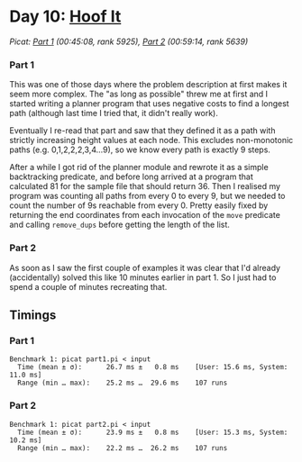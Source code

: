 # Day 10: [Hoof It](https://adventofcode.com/2024/day/10)
*Picat: [Part 1](https://github.com/DestyNova/advent_of_code_2024/blob/main/10/part1.pi) (00:45:08, rank 5925), [Part 2](https://github.com/DestyNova/advent_of_code_2024/blob/main/10/part2.pi) (00:59:14, rank 5639)*

### Part 1

This was one of those days where the problem description at first makes it seem more complex. The "as long as possible" threw me at first and I started writing a planner program that uses negative costs to find a longest path (although last time I tried that, it didn't really work).

Eventually I re-read that part and saw that they defined it as a path with strictly increasing height values at each node. This excludes non-monotonic paths (e.g. 0,1,2,2,2,3,4...9), so we know every path is exactly 9 steps.

After a while I got rid of the planner module and rewrote it as a simple backtracking predicate, and before long arrived at a program that calculated 81 for the sample file that should return 36. Then I realised my program was counting all paths from every 0 to every 9, but we needed to count the number of 9s reachable from every 0. Pretty easily fixed by returning the end coordinates from each invocation of the `move` predicate and calling `remove_dups` before getting the length of the list.

### Part 2

As soon as I saw the first couple of examples it was clear that I'd already (accidentally) solved this like 10 minutes earlier in part 1. So I just had to spend a couple of minutes recreating that.

## Timings

### Part 1

```
Benchmark 1: picat part1.pi < input
  Time (mean ± σ):      26.7 ms ±   0.8 ms    [User: 15.6 ms, System: 11.0 ms]
  Range (min … max):    25.2 ms …  29.6 ms    107 runs
```

### Part 2

```
Benchmark 1: picat part2.pi < input
  Time (mean ± σ):      23.9 ms ±   0.8 ms    [User: 15.3 ms, System: 10.2 ms]
  Range (min … max):    22.2 ms …  26.2 ms    107 runs
 
```
